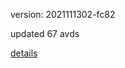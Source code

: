 version: 2021111302-fc82

updated 67 avds

[details](https://github.com/0x74f917491bfa7ebfa379/ali_avd_db/blob/master/change_log/2021/11/13/02/fc82.txt)
